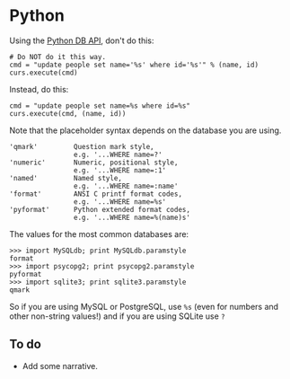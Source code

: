 Python
======

Using the [Python DB API](http://wiki.python.org/moin/DatabaseProgramming/), don't do this:

    # Do NOT do it this way.
    cmd = "update people set name='%s' where id='%s'" % (name, id)
    curs.execute(cmd)

Instead, do this:

    cmd = "update people set name=%s where id=%s"
    curs.execute(cmd, (name, id))

Note that the placeholder syntax depends on the database you are using.

    'qmark'         Question mark style,
                    e.g. '...WHERE name=?'
    'numeric'       Numeric, positional style,
                    e.g. '...WHERE name=:1'
    'named'         Named style,
                    e.g. '...WHERE name=:name'
    'format'        ANSI C printf format codes,
                    e.g. '...WHERE name=%s'
    'pyformat'      Python extended format codes,
                    e.g. '...WHERE name=%(name)s'

The values for the most common databases are:

    >>> import MySQLdb; print MySQLdb.paramstyle
    format
    >>> import psycopg2; print psycopg2.paramstyle
    pyformat
    >>> import sqlite3; print sqlite3.paramstyle
    qmark

So if you are using MySQL or PostgreSQL, use `%s` (even for numbers and
other non-string values!) and if you are using SQLite use `?`


To do
-----

-   Add some narrative.
